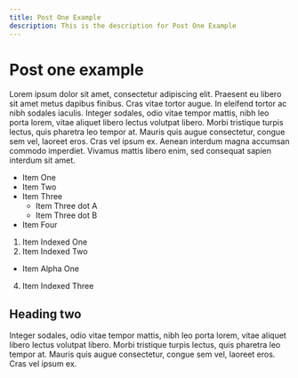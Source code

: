 ```yaml
---
title: Post One Example
description: This is the description for Post One Example
---
```


# Post one example

Lorem ipsum dolor sit amet, consectetur adipiscing elit. Praesent eu libero sit amet metus dapibus finibus. 
Cras vitae tortor augue. In eleifend tortor ac nibh sodales iaculis. Integer sodales, odio vitae tempor mattis, 
nibh leo porta lorem, vitae aliquet libero lectus volutpat libero. Morbi tristique turpis lectus, quis pharetra 
leo tempor at. Mauris quis augue consectetur, congue sem vel, laoreet eros. Cras vel ipsum ex. Aenean interdum 
magna accumsan commodo imperdiet. Vivamus mattis libero enim, sed consequat sapien interdum sit amet.

- Item One
- Item Two
- Item Three
  - Item Three dot A
  - Item Three dot B
- Item Four

1. Item Indexed One
2. Item Indexed Two
  - Item Alpha One 
4. Item Indexed Three

## Heading two

Integer sodales, odio vitae tempor mattis, nibh leo porta lorem, vitae aliquet libero lectus volutpat libero. Morbi tristique turpis lectus, quis pharetra leo tempor at. Mauris quis augue consectetur, congue sem vel, laoreet eros. Cras vel ipsum ex.
